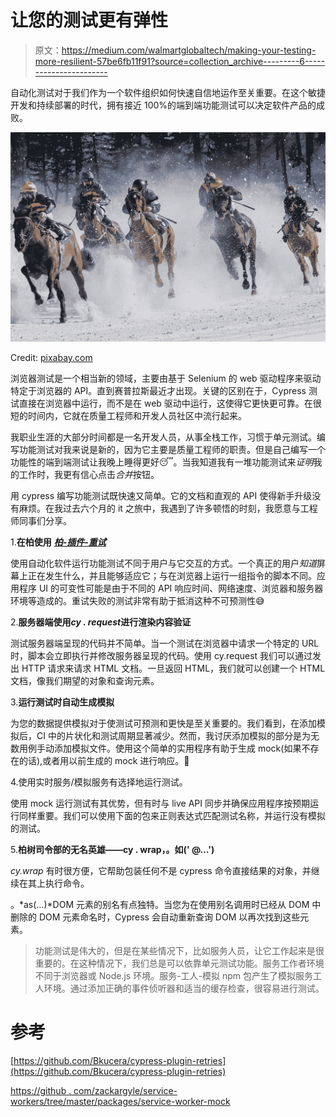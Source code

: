 # 让您的测试更有弹性

> 原文：<https://medium.com/walmartglobaltech/making-your-testing-more-resilient-57be6fb11f91?source=collection_archive---------6----------------------->

自动化测试对于我们作为一个软件组织如何快速自信地运作至关重要。在这个敏捷开发和持续部署的时代，拥有接近 100%的端到端功能测试可以决定软件产品的成败。

![](img/1911d4da12863e20484cec7fbbe0f541.png)

Credit: [pixabay.com](https://pixabay.com/photos/horse-racing-gallop-jockey-horses-4018609/)

浏览器测试是一个相当新的领域，主要由基于 Selenium 的 web 驱动程序来驱动特定于浏览器的 API。直到赛普拉斯最近才出现。关键的区别在于，Cypress 测试直接在浏览器中运行，而不是在 web 驱动中运行，这使得它更快更可靠。在很短的时间内，它就在质量工程师和开发人员社区中流行起来。

我职业生涯的大部分时间都是一名开发人员，从事全栈工作，习惯于单元测试。编写功能测试对我来说是新的，因为它主要是质量工程师的职责。但是自己编写一个功能性的端到端测试让我晚上睡得更好😴。当我知道我有一堆功能测试来*证明*我的工作时，我更有信心点击*合并*按钮。

用 cypress 编写功能测试既快速又简单。它的文档和直观的 API 使得新手升级没有麻烦。在我过去六个月的 it 之旅中，我遇到了许多顿悟的时刻，我愿意与工程师同事们分享。

1.**在柏使用** [***柏-插件-重试***](https://github.com/Bkucera/cypress-plugin-retries)

使用自动化软件运行功能测试不同于用户与它交互的方式。一个真正的用户*知道*屏幕上正在发生什么，并且能够适应它；与在浏览器上运行一组指令的脚本不同。应用程序 UI 的可变性可能是由于不同的 API 响应时间、网络速度、浏览器和服务器环境等造成的。重试失败的测试非常有助于抵消这种不可预测性😅

2.**服务器端使用*cy . request*进行渲染内容验证**

测试服务器端呈现的代码并不简单。当一个测试在浏览器中请求一个特定的 URL 时，脚本会立即执行并修改服务器呈现的代码。使用 cy.request 我们可以通过发出 HTTP 请求来请求 HTML 文档。一旦返回 HTML，我们就可以创建一个 HTML 文档，像我们期望的对象和查询元素。

3.**运行测试时自动生成模拟**

为您的数据提供模拟对于使测试可预测和更快是至关重要的。我们看到，在添加模拟后，CI 中的片状化和测试周期显著减少。然而，我讨厌添加模拟的部分是为无数用例手动添加模拟文件。使用这个简单的实用程序有助于生成 mock(如果不存在的话),或者用以前生成的 mock 进行响应。🙌

4.使用实时服务/模拟服务有选择地运行测试。

使用 mock 运行测试有其优势，但有时与 live API 同步并确保应用程序按预期运行同样重要。我们可以使用下面的包来正则表达式匹配测试名称，并运行没有模拟的测试。

5.**柏树司令部的无名英雄——cy . wrap，。如(' @…')**

*cy.wrap* 有时很方便，它帮助包装任何不是 cypress 命令直接结果的对象，并继续在其上执行命令。

。*as(…)*DOM 元素的别名有点独特。当您为在使用别名调用时已经从 DOM 中删除的 DOM 元素命名时，Cypress 会自动重新查询 DOM 以再次找到这些元素。

> 功能测试是伟大的，但是在某些情况下，比如服务人员，让它工作起来是很重要的。在这种情况下，我们总是可以依靠单元测试功能。服务工作者环境不同于浏览器或 Node.js 环境。服务-工人-模拟 npm 包产生了模拟服务工人环境。通过添加正确的事件侦听器和适当的缓存检查，很容易进行测试。

# 参考

[https://github.com/Bkucera/cypress-plugin-retries](https://github.com/Bkucera/cypress-plugin-retries)

[https://github . com/zackargyle/service-workers/tree/master/packages/service-worker-mock](https://github.com/zackargyle/service-workers/tree/master/packages/service-worker-mock)